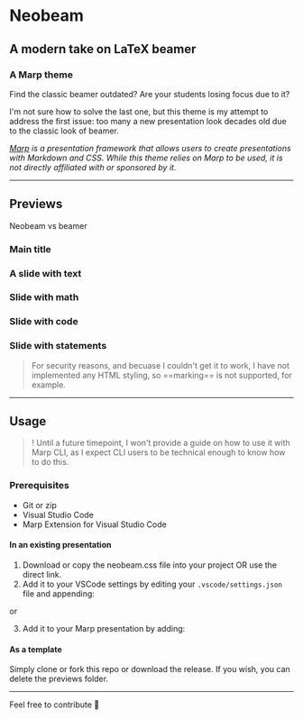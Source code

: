 # Neobeam
## A modern take on LaTeX beamer
### A Marp theme

Find the classic beamer outdated? Are your students losing focus due to it?

I'm not sure how to solve the last one, but this theme is my attempt to address the first issue: too many a new presentation look decades old due to the classic look of beamer.

_[Marp]() is a presentation framework that allows users to create presentations with Markdown and CSS. While this theme relies on Marp to be used, it is not directly affiliated with or sponsored by it._

---
## Previews
Neobeam vs beamer

### Main title
### A slide with text
### Slide with math
### Slide with code
### Slide with statements

> For security reasons, and becuase I couldn't get it to work, I have not implemented any HTML styling, so ==marking== is not supported, for example.

---

## Usage
> ! Until a future timepoint, I won't provide a guide on how to use it with Marp CLI, as I expect CLI users to be technical enough to know how to do this.
### Prerequisites
- Git or zip
- Visual Studio Code
- Marp Extension for Visual Studio Code

#### In an existing presentation
1. Download or copy the neobeam.css file into your project OR use the direct link.
2. Add it to your VSCode settings by editing your ``.vscode/settings.json`` file and appending:

or 

3. Add it to your Marp presentation by adding:

#### As a template
Simply clone or fork this repo or download the release. If you wish, you can delete the previews folder.

---

Feel free to contribute 💙